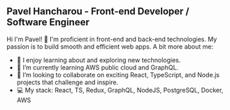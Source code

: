 ## Pavel Hancharou - Front-end Developer / Software Engineer

Hi I'm Pavel! 👋 I'm proficient in front-end and back-end technologies. My passion is to build smooth and efficient web apps. A bit more about me: 

- 🔭 I enjoy learning about and exploring new technologies.
- 🌱 I’m currently learning AWS public cloud and GraphQL.
- 👯 I’m looking to collaborate on exciting React, TypeScript, and Node.js projects that challenge and inspire.
- 💻 My stack: React, TS, Redux, GraphQL, NodeJS, PostgreSQL, Docker, AWS
